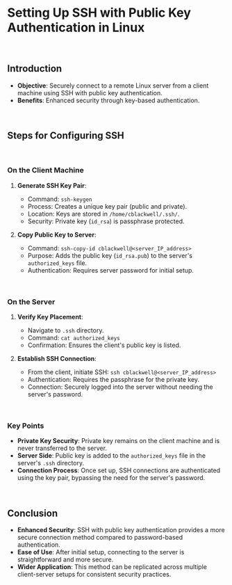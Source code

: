 # Setting Up SSH with Public Key Authentication in Linux

<br>

## Introduction

- **Objective**: Securely connect to a remote Linux server from a client machine using SSH with public key authentication.
- **Benefits**: Enhanced security through key-based authentication.

<br>

## Steps for Configuring SSH

<br>

### On the Client Machine

1. **Generate SSH Key Pair**:
   - Command: `ssh-keygen`
   - Process: Creates a unique key pair (public and private).
   - Location: Keys are stored in `/home/cblackwell/.ssh/`.
   - Security: Private key (`id_rsa`) is passphrase protected.

2. **Copy Public Key to Server**:
   - Command: `ssh-copy-id cblackwell@<server_IP_address>`
   - Purpose: Adds the public key (`id_rsa.pub`) to the server's `authorized_keys` file.
   - Authentication: Requires server password for initial setup.

<br>

### On the Server

1. **Verify Key Placement**:
   - Navigate to `.ssh` directory.
   - Command: `cat authorized_keys`
   - Confirmation: Ensures the client's public key is listed.

2. **Establish SSH Connection**:
   - From the client, initiate SSH: `ssh cblackwell@<server_IP_address>`
   - Authentication: Requires the passphrase for the private key.
   - Connection: Securely logged into the server without needing the server's password.

<br>

### Key Points

- **Private Key Security**: Private key remains on the client machine and is never transferred to the server.
- **Server Side**: Public key is added to the `authorized_keys` file in the server's `.ssh` directory.
- **Connection Process**: Once set up, SSH connections are authenticated using the key pair, bypassing the need for the server's password.

<br>

## Conclusion

- **Enhanced Security**: SSH with public key authentication provides a more secure connection method compared to password-based authentication.
- **Ease of Use**: After initial setup, connecting to the server is straightforward and more secure.
- **Wider Application**: This method can be replicated across multiple client-server setups for consistent security practices.
